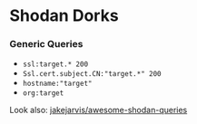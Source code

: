 # Shodan Dorks

### Generic Queries

- `ssl:target.* 200`
- `Ssl.cert.subject.CN:"target.*" 200`
- `hostname:"target"`
- `org:target`

Look also: [jakejarvis/awesome-shodan-queries](https://github.com/jakejarvis/awesome-shodan-queries)
